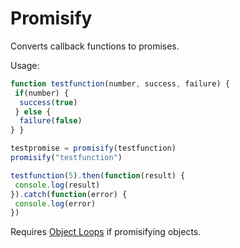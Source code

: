 # Promisify
Converts callback functions to promises.

Usage:
```javascript
function testfunction(number, success, failure) {
 if(number) {
  success(true)
 } else {
  failure(false)
} }

testpromise = promisify(testfunction)
promisify("testfunction")

testfunction(5).then(function(result) {
 console.log(result)
}).catch(function(error) {
 console.log(error)
})
```

Requires <a href="https://github.com/DanielHerr/Object-Loops">Object Loops</a> if promisifying objects.
